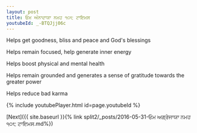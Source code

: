 ```yaml
---
layout: post
title: ਓਮ ਅੰਨਾਦਾਯਾ ਨਮਹ ੧੦੮ ਟਾਇਮਸ
youtubeId: _-BTQJjj06c
---
```

 
 
Helps get goodness, bliss and peace and God's blessings
 
Helps remain focused, help generate inner energy 
 
Helps boost physical and mental health 
 
Helps remain grounded and generates a sense of gratitude towards the greater power 
 
Helps reduce bad karma
 
 
 
 


{% include youtubePlayer.html id=page.youtubeId %}
 
[Next]({{ site.baseurl }}{% link  split2/_posts/2016-05-31-ਓਮ ਅਗ੍ਰੇਜਾਯਾ ਨਮਹ ੧੦੮ ਟਾਇਮਸ.md%})
 
